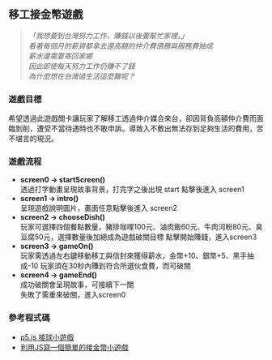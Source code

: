 ## 移工接金幣遊戲
> *「我想要到台灣努力工作，賺錢以後要幫忙家裡。」*  
> *看著每個月的薪資都拿去還高額的仲介費債務與服務費抽成*  
> *薪水還需要寄回家鄉*  
> *因此即使每天努力工作仍賺不了錢*  
> *為什麼想在台灣過生活這麼難呢？*  

### 遊戲目標
希望透過此遊戲關卡讓玩家了解移工透過仲介媒合來台，卻因背負高額仲介費而面臨剝削，遭受不當待遇時也不敢申訴。導致入不敷出無法存到足夠生活的費用，苦不堪言的現況。

### 遊戲流程
- **screen0 → startScreen()**  
  透過打字動畫呈現故事背景，打完字之後出現 start 點擊後進入 screen1
- **screen1 → intro()**  
  呈現遊戲說明圖片，畫面任意點擊後進入 screen2
- **screen2 → chooseDish()**  
  玩家可選擇四個餐點數量，豬排咖哩100元、滷肉飯60元、牛肉河粉80元、臭豆腐50元，選擇數量後加總成為遊戲破關目標
  點擊開始賺錢，進入screen3
- **screen3 → gameOn()**  
  玩家需透過左右鍵移動移工與信封來獲得薪水，金幣+10、銀幣+5、黑手抽成-10
  玩家須在30秒內賺到符合所選伙食費，而可破關
- **screen4 → gameEnd()**  
  成功破關會呈現故事，可接續下一關  
  失敗了需重來破關，進入screen0

### 參考程式碼
- [p5.js 接球小遊戲](https://editor.p5js.org/ehersh/sketches/Hk52gNXR7"游標顯示")  
- [利用JS寫一個簡單的接金幣小遊戲](https://blog.csdn.net/m0_54932975/article/details/123884199 "游標顯示")
